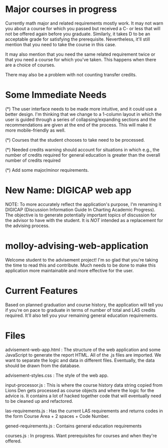 Major courses in progress
=========================
Currently math major and related requirements mostly work.  It may not warn you about a course for which you passed but received a C- or less that will not be offered again before you graduate.  Similarly, it takes D to be an acceptable grade for satisfying the prerequisite.  Nevertheless, it'll still mention that you need to take the course in this case.

It may also mention that you need the same related requirement twice or that you need a course for which you've taken.  This happens when there are a choice of courses.

There may also be a problem with not counting transfer credits.

Some Immediate Needs
=====
(*) The user interface needs to be made more intuitive, and it could use a better design.  I'm thinking that we change to a 1-column layout in which the user is guided through a series of collapsing/expanding sections and the recommendations are given at the end of the process.  This will make it more mobile-friendly as well.

(*) Courses that the student chooses to take need to be processed.

(*) Needed credits warning should account for situations in which e.g., the number of credits required for general education is greater than the overall number of credits required

(*) Add some major/minor requirements.

New Name: DIGICAP web app
=========================
NOTE: To more accurately reflect the application's purpose, I'm renaming it DIGICAP (Discussion Information Guide In Charting Academic Progress).  The objective is to generate potentially important topics of discussion for the advisor to have with the student.  It is *NOT* intended as a replacement for the advising process.


molloy-advising-web-application
===============================

Welcome student to the advisement project!  I'm so glad that you're taking the time to read this and contribute.  Much needs to be done to make this application more maintainable and more effective for the user.

Current Features
=====
Based on planned graduation and course history, the application will tell you if you're on pace to graduate in terms of number of total and LAS credits required.  It'll also tell you your remaining general education requirements.


Files
=====

advisement-web-app.html : The structure of the web application and some JavaScript to generate the report HTML.  All of the .js files are imported.  We want to separate the logic and data in different files.  Eventually, the data should be drawn from the database.

advisement-styles.css : The style of the web app.

input-processor.js : This is where the course history data string copied from Lions Den gets processed as course objects and where the logic for the advice is.  It contains a lot of hacked together code that will eventually need to be cleaned up and refactored.

las-requirements.js : Has the current LAS requirements and returns codes in the form Course Area + 2 spaces + Code Number.

gened-requirements.js : Contains general education requirements

courses.js : In progress.  Want prerequisites for courses and when they're offered.

